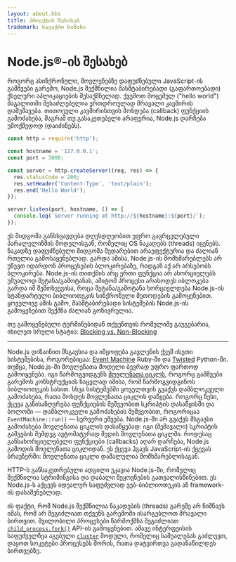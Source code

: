 ```yaml
---
layout: about.hbs
title: პროექტის შესახებ
trademark: სავაჭრო ნიშანი
---
```


# Node.js®-ის შესახებ

როგორც ასინქრონული, მოვლენებზე დაფუძნებული JavaScript-ის გამშვები გარემო, Node.js შექმნილია მასშტაბირებადი (გაფართოებადი) ქსელური აპლიკაციების შესაქმნელად. ქვემოთ მოცემულ ("hello world") მაგალითში შესაძლებელია ერთდროულად მრავალი კავშირის დამუშავება. თითოეული კავშირისთვის მოხდება (callback) ფუნქციის გამოძახება, მაგრამ თუ გასაკეთებელი არაფერია, Node.js დარჩება უმოქმედოდ (დაიძინებს).

```javascript
const http = require('http');

const hostname = '127.0.0.1';
const port = 3000;

const server = http.createServer((req, res) => {
  res.statusCode = 200;
  res.setHeader('Content-Type', 'text/plain');
  res.end('Hello World');
});

server.listen(port, hostname, () => {
  console.log(`Server running at http://${hostname}:${port}/`);
});
```

ეს მიდგომა განსხვავდება დღესდღეობით უფრო გავრცელებული პარალელიზმის მოდელისგან, რომელიც OS ნაკადებს (threads) იყენებს. ნაკადზე დაფუძნებული მიდგომა შედარებით არაეფექტურია და ძალიან რთულია გამოსაყენებლად. გარდა ამისა, Node.js-ის მომხმარებლებს არ უწევთ იდარდონ პროცესების ბლოკირებაზე, რადგან აქ არ არსებობს ბლოკირება. Node.js-ის თითქმის არც ერთი ფუნქცია არ ახორციელებს უშუალოდ შეტანა/გამოტანას, ამიტომ პროცესი არასოდეს იბლოკება გარდა იმ შემთხვევისა, როცა შეტანა/გამოტანა ხორციელდება Node.js-ის სტანდარტული ბიბლიოთეკის სინქრონული მეთოდების გამოყენებით. ყოველივე ამის გამო, მასშტაბირებადი სისტემების Node.js-ის გამოყენებით შექმნა ძალიან გონივრულია.

თუ გამოყენებული ტერმინებიდან თქვენთვის რომელიმე გაუგებარია, იხილეთ სრული სტატია: [Blocking vs. Non-Blocking][]

---

Node.js დიზაინით მსგავსია და იმყოფება გავლენის ქვეშ ისეთი სისტემებისა, როგორებიცაა: [Event Machine][] Ruby-ში და [Twisted][] Python-ში. თუმცა, Node.js-ში მოვლენათა მოდელი ბევრად უფრო ფართოდ გამოიყენება. იგი წარმოგვიდგენს [მოვლენათა ციკლს][], როგორც გამშვები გარემოს კონსტრუქციას ნაცვლად იმისა, რომ წარმოგვიდგინოს ბიბლიოთეკის სახით. სხვა სისტემებში ყოველთვის გვაქვს დამბლოკველი გამოძახება, რათა მოხდეს მოვლენათა ციკლის დაწყება. როგორც წესი, ქცევა განისაზღვრება ფუნქციების მეშვეობით სკრიპტის დასაწყისში და ბოლოში — დამბლოკველი გამოძახების მეშვეობით, როგორიცაა `EventMachine::run()` — სერვერი ეშვება. Node.js-ში არ გვაქვს მსგავსი გამოძახება მოვლენათა ციკლის დასაწყებად: იგი (შემავალი) სკრიპტის გაშვების შემდეგ ავტომატურად შედის მოვლენათა ციკლში. როდესაც განსახორციელებელი ფუნქციები (callbacks) აღარ დარჩება, Node.js გამოდის მოვლენათა ციკლიდან. ეს ქცევა ჰგავს JavaScript-ის ქცევას ბრაუზერში: მოვლენათა ციკლი დამალულია მომხმარებლისაგან.

HTTP-ს განსაკუთრებული ადგილი უკავია Node.js-ში, რომელიც შექმნილია სტრიმინგისა და დაბალი შეყოვნების გათვალისწინებით. ეს Node.js-ს აქცევს იდეალურ საფუძვლად ვებ-ბიბლიოთეკის ან framework-ის დასაშენებლად.

ის ფაქტი, რომ Node.js შექმნილია ნაკადების (threads) გარეშე არ ნიშნავს იმას, რომ არ შეგიძლიათ თქვენს გარემოში ისარგებლოთ მრავალი ბირთვით. შვილობილი პროცესები წარმოქმნა შეგიძლიათ [`child_process.fork()`][] API-ის გამოყენებით. ამავე ინტერფეისის საფუძველზეა აგებული [`cluster`][] მოდული, რომელიც საშუალებას გაძლევთ, დაყოთ სოკეტები პროცესებს შორის, რათა დატვირთვა გადანაწილდეს ბირთვებზე.

[Blocking vs. Non-Blocking]: /en/docs/guides/blocking-vs-non-blocking/
[`child_process.fork()`]: https://nodejs.org/api/child_process.html#child_process_child_process_fork_modulepath_args_options
[`cluster`]: https://nodejs.org/api/cluster.html
[მოვლენათა ციკლს]: /en/docs/guides/event-loop-timers-and-nexttick/
[Event Machine]: https://github.com/eventmachine/eventmachine
[Twisted]: https://twistedmatrix.com/trac/
